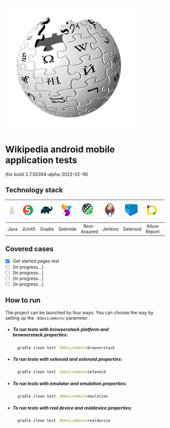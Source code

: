 ![](https://github.com/w3code/mobile-auto-project/blob/ae214a2b3f0579314588b6d42a60641563e5589a/assets/icons/wikipedia_logo.svg "Wikipedia android mobile application tests")

# Wikipedia android mobile application tests

(for build 2.7.50394-alpha-2022-02-18)

## Technology stack

|![](https://github.com/w3code/mobile-auto-project/blob/ae214a2b3f0579314588b6d42a60641563e5589a/assets/icons/java.svg "Java")|![](https://github.com/w3code/mobile-auto-project/blob/ae214a2b3f0579314588b6d42a60641563e5589a/assets/icons/junit5.svg "JUnit5")|![](https://github.com/w3code/mobile-auto-project/blob/ae214a2b3f0579314588b6d42a60641563e5589a/assets/icons/gradle.svg "Gradle")|![](https://github.com/w3code/mobile-auto-project/blob/ae214a2b3f0579314588b6d42a60641563e5589a/assets/icons/selenide.svg "Selenide")|![](https://github.com/w3code/mobile-auto-project/blob/ae214a2b3f0579314588b6d42a60641563e5589a/assets/icons/rest-assured.svg "Rest-Assured")|![](https://github.com/w3code/mobile-auto-project/blob/ae214a2b3f0579314588b6d42a60641563e5589a/assets/icons/jenkins.svg "Jenkins")|![](https://github.com/w3code/mobile-auto-project/blob/ae214a2b3f0579314588b6d42a60641563e5589a/assets/icons/selenoid.svg "Selenoid")|![](https://github.com/w3code/mobile-auto-project/blob/ae214a2b3f0579314588b6d42a60641563e5589a/assets/icons/allurereport.svg "Allure Report")|![](https://github.com/w3code/mobile-auto-project/blob/ae214a2b3f0579314588b6d42a60641563e5589a/assets/icons/alluretestops.svg "Allure TestOps")|![](https://github.com/w3code/mobile-auto-project/blob/ae214a2b3f0579314588b6d42a60641563e5589a/assets/icons/jira.svg "Jira")|![](https://github.com/w3code/mobile-auto-project/blob/ae214a2b3f0579314588b6d42a60641563e5589a/assets/icons/telegram.svg "Telegram")|
| :--------: |:--------: | :--------: | :--------: | :--------: | :--------: | :--------: | :--------: | :--------: | :--------: | :--------: |
| Java | JUnit5 | Gradle | Selenide | Rest-Assured | Jenkins | Selenoid | Allure Report | Allure TestOps | Jira | Telegram

## Covered cases

- [x] Get started pages test
- [ ] [In progress...]
- [ ] [In progress...]
- [ ] [In progress...]
- [ ] [In progress...]

## How to run

The project can be launched by four ways. You can choose the way by setting up the `-DdeviceHost=` parameter.

- ##### To run tests with browserstack platform and browserstack.properties:

    ```sh
      gradle clean test -DdeviceHost=browserstack
    ```

- ##### To run tests with selenoid and selenoid.properties:

    ```sh
      gradle clean test -DdeviceHost=selenoid
    ```

- ##### To run tests with emulator and emulation.properties:

    ```sh
      gradle clean test -DdeviceHost=emulation
    ```

- ##### To run tests with real device and realdevice.properties:

    ```sh
      gradle clean test -DdeviceHost=realdevice
    ```

